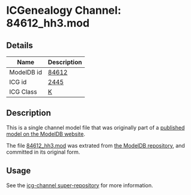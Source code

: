 # ICGenealogy Channel: 84612\_hh3.mod

## Details

Name | Description
---- | -----------
ModelDB id | [84612](http://senselab.med.yale.edu/ModelDB/ShowModel.cshtml?model=84612)
ICG id | [2445](http://icg.neurotheory.ox.ac.uk/channels/1/2445)
ICG Class | [K](http://icg.neurotheory.ox.ac.uk/channels/1)

## Description

This is a single channel model file that was originally part of a [published model on the ModelDB website](http://senselab.med.yale.edu/mModelDB/ShowModel.cshtml?model=84612).

The file [84612\_hh3.mod](84612_hh3.mod) was extrated from [the ModelDB repository](http://senselab.med.yale.edu/ModelDB/ShowModel.cshtml?model=84612), and committed in its original form.

## Usage

See the [icg-channel super-repository](https://github.com/icgenealogy/icg-channels) for more information.